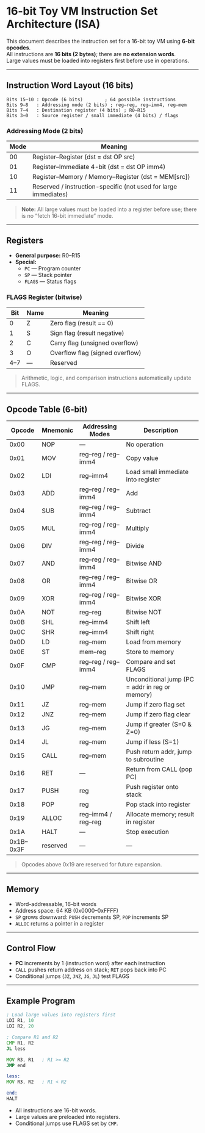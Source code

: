 # 16-bit Toy VM Instruction Set Architecture (ISA)

This document describes the instruction set for a 16-bit toy VM using **6-bit opcodes**.  
All instructions are **16 bits (2 bytes)**; there are **no extension words**.  
Large values must be loaded into registers first before use in operations.

---

## Instruction Word Layout (16 bits)

```
Bits 15–10 : Opcode (6 bits)        ; 64 possible instructions
Bits 9–8   : Addressing mode (2 bits) ; reg–reg, reg–imm4, reg–mem
Bits 7–4   : Destination register (4 bits) ; R0–R15
Bits 3–0   : Source register / small immediate (4 bits) / flags
```

### Addressing Mode (2 bits)

| Mode | Meaning |
|------|---------|
| 00   | Register–Register (dst = dst OP src) |
| 01   | Register–Immediate 4-bit (dst = dst OP imm4) |
| 10   | Register–Memory / Memory–Register (dst = MEM[src]) |
| 11   | Reserved / instruction-specific (not used for large immediates) |

> **Note:** All large values must be loaded into a register before use; there is no “fetch 16-bit immediate” mode.

---

## Registers

- **General purpose:** R0–R15  
- **Special:**
  - `PC` — Program counter  
  - `SP` — Stack pointer  
  - `FLAGS` — Status flags

### FLAGS Register (bitwise)

| Bit | Name | Meaning |
|-----|------|--------|
| 0   | Z    | Zero flag (result == 0) |
| 1   | S    | Sign flag (result negative) |
| 2   | C    | Carry flag (unsigned overflow) |
| 3   | O    | Overflow flag (signed overflow) |
| 4–7 | —    | Reserved |

> Arithmetic, logic, and comparison instructions automatically update FLAGS.

---

## Opcode Table (6-bit)

| Opcode | Mnemonic       | Addressing Modes | Description |
|--------|----------------|-----------------|------------|
| 0x00   | NOP            | —               | No operation |
| 0x01   | MOV            | reg–reg / reg–imm4 | Copy value |
| 0x02   | LDI            | reg–imm4        | Load small immediate into register |
| 0x03   | ADD            | reg–reg / reg–imm4 | Add |
| 0x04   | SUB            | reg–reg / reg–imm4 | Subtract |
| 0x05   | MUL            | reg–reg / reg–imm4 | Multiply |
| 0x06   | DIV            | reg–reg / reg–imm4 | Divide |
| 0x07   | AND            | reg–reg / reg–imm4 | Bitwise AND |
| 0x08   | OR             | reg–reg / reg–imm4 | Bitwise OR |
| 0x09   | XOR            | reg–reg / reg–imm4 | Bitwise XOR |
| 0x0A   | NOT            | reg–reg          | Bitwise NOT |
| 0x0B   | SHL            | reg–imm4         | Shift left |
| 0x0C   | SHR            | reg–imm4         | Shift right |
| 0x0D   | LD             | reg–mem          | Load from memory |
| 0x0E   | ST             | mem–reg          | Store to memory |
| 0x0F   | CMP            | reg–reg / reg–imm4 | Compare and set FLAGS |
| 0x10   | JMP            | reg–mem          | Unconditional jump (PC = addr in reg or memory) |
| 0x11   | JZ             | reg–mem          | Jump if zero flag set |
| 0x12   | JNZ            | reg–mem          | Jump if zero flag clear |
| 0x13   | JG             | reg–mem          | Jump if greater (S=0 & Z=0) |
| 0x14   | JL             | reg–mem          | Jump if less (S=1) |
| 0x15   | CALL           | reg–mem          | Push return addr, jump to subroutine |
| 0x16   | RET            | —                | Return from CALL (pop PC) |
| 0x17   | PUSH           | reg              | Push register onto stack |
| 0x18   | POP            | reg              | Pop stack into register |
| 0x19   | ALLOC          | reg–imm4 / reg–reg | Allocate memory; result in register |
| 0x1A   | HALT           | —                | Stop execution |
| 0x1B–0x3F | reserved    | —                | — |

> Opcodes above 0x19 are reserved for future expansion.

---

## Memory

- Word-addressable, 16-bit words  
- Address space: 64 KB (0x0000–0xFFFF)  
- `SP` grows downward: `PUSH` decrements SP, `POP` increments SP  
- `ALLOC` returns a pointer in a register

---

## Control Flow

- **PC** increments by 1 (instruction word) after each instruction  
- `CALL` pushes return address on stack; `RET` pops back into PC  
- Conditional jumps (`JZ`, `JNZ`, `JG`, `JL`) test FLAGS  

---

## Example Program

```asm
; Load large values into registers first
LDI R1, 10
LDI R2, 20

; Compare R1 and R2
CMP R1, R2
JL less

MOV R3, R1   ; R1 >= R2
JMP end

less:
MOV R3, R2   ; R1 < R2

end:
HALT
```

- All instructions are 16-bit words.  
- Large values are preloaded into registers.  
- Conditional jumps use FLAGS set by `CMP`.

